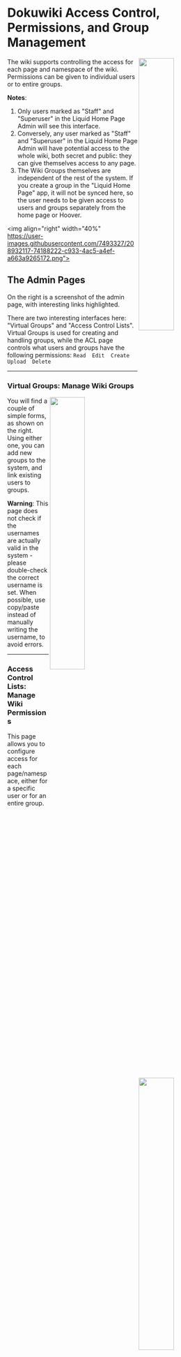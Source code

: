 # Dokuwiki Access Control, Permissions, and Group Management


<img align="right" width="40%" 
src="https://user-images.githubusercontent.com/7493327/208906880-4d05bf55-a55a-4ce0-b8cd-0fe13d70abf6.png"></img>

The wiki supports controlling the access for each page and namespace of the wiki. Permissions can be given to individual users or to entire groups.

**Notes**: 
1. Only users marked as "Staff" and "Superuser" in the Liquid Home Page Admin will see this interface.
2. Conversely, any user marked as "Staff" and "Superuser" in the Liquid Home Page Admin will have potential access to the whole wiki, both secret and public: they can give themselves access to any page.
3. The Wiki Groups themselves are independent of the rest of the system. If you create a group in the "Liquid Home Page" app, it will not be synced here, so the user needs to be given access to users and groups separately from the home page or Hoover.

<img align="right" width="40%" https://user-images.githubusercontent.com/7493327/208932117-74188222-c933-4ac5-a4ef-a663a9265172.png">





## The Admin Pages


On the right is a screenshot of the admin page, with interesting links highlighted.


There are two interesting interfaces here: "Virtual Groups" and "Access Control Lists". Virtual Groups is used for creating and handling groups, while the ACL page controls what users and groups have the following permissions:  `Read  Edit  Create  Upload  Delete`

---

### Virtual Groups: Manage Wiki Groups
<img align="right" width="40%"
src="https://user-images.githubusercontent.com/7493327/208912439-3a54ab17-b884-4f90-85a4-41cc52316da7.png"></img>



You will find a couple of simple forms, as shown on the right. Using either one, you can add new groups to the system, and link existing users to groups.

**Warning**: This page does not check if the usernames are actually valid in the system - please double-check the correct username is set. When possible, use copy/paste instead of manually writing the username, to avoid errors.

---

### Access Control Lists: Manage Wiki Permissions

<img align="right" width="40%" src="https://user-images.githubusercontent.com/7493327/208913060-5e766721-230d-478f-9cbf-33d5abb50047.png"></img>


This page allows you to configure access for each page/namespace, either for a specific user or for an entire group.

